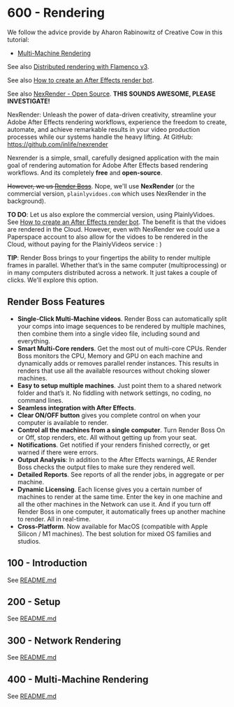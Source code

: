 # 600 - Rendering

We follow the advice provide by Aharon Rabinowitz of Creative Cow in this tutorial:

- [Multi-Machine Rendering](https://www.youtube.com/watch?v=r9uOeiaZOQo)

See also [Distributed rendering with Flamenco v3](https://www.youtube.com/watch?v=shIDWVSTGe4).

See also [How to create an After Effects render bot](https://www.youtube.com/watch?v=-YX9cKUho7o).

See also [NexRender - Open Source](https://www.nexrender.com/). **THIS SOUNDS AWESOME, PLEASE INVESTIGATE!**

NexRender: Unleash the power of data-driven creativity, streamline your Adobe After Effects rendering workflows, experience the freedom to create, automate, and achieve remarkable results in your video production processes while our systems handle the heavy lifting. At GitHub: https://github.com/inlife/nexrender

Nexrender is a simple, small, carefully designed application with the main goal of rendering automation for Adobe After Effects based rendering workflows. And its completely **free** and **open-source**.

~~However, we us [Render Boss](https://www.kineticportal.com/renderboss/)~~. Nope, we'll use **NexRender** (or the commercial version, ```plainlyvidoes.com``` which uses NexRender in the background).

**TO DO**: Let us also explore the commercial version, using PlainlyVidoes. See [How to create an After Effects render bot](https://www.youtube.com/watch?v=-YX9cKUho7o). The benefit is that the vidoes are rendered in the Cloud. However, even with NexRender we could use a Paperspace account to also allow for the vidoes to be rendered in the Cloud, without paying for the PlainlyVideos service : )

**TIP**: Render Boss brings to your fingertips the ability to render multiple frames in parallel. Whether that’s in the same computer (multiprocessing) or in many computers distributed across a network. It just takes a couple of clicks. We'll explore this option.

## Render Boss Features

- **Single-Click Multi-Machine videos**. Render Boss can automatically split your comps into image sequences to be rendered by multiple machines, then combine them into a single video file, including sound and everything.
- **Smart Multi-Core renders**. Get the most out of multi-core CPUs. Render Boss monitors the CPU, Memory and GPU on each machine and dynamically adds or removes parallel render instances. This results in renders that use all the available resources without choking slower machines.
- **Easy to setup multiple machines**. Just point them to a shared network folder and that’s it. No fiddling with network settings, no coding, no command lines.
- **Seamless integration with After Effects**.
- **Clear ON/OFF button** gives you complete control on when your computer is available to render.
- **Control all the machines from a single computer**. Turn Render Boss On or Off, stop renders, etc. All without getting up from your seat.
- **Notifications**. Get notified if your renders finished correctly, or get warned if there were errors.
- **Output Analysis**: In addition to the After Effects warnings, AE Render Boss checks the output files to make sure they rendered well.
- **Detailed Reports**. See reports of all the render jobs, in aggregate or per machine.
- **Dynamic Licensing**. Each license gives you a certain number of machines to render at the same time. Enter the key in one machine and all the other machines in the Network can use it. And if you turn off Render Boss in one computer, it automatically frees up another machine to render. All in real-time.
- **Cross-Platform**. Now available for MacOS (compatible with Apple Silicon / M1 machines). The best solution for mixed OS families and studios.

## 100 - Introduction

See [README.md](./100/README.md)

## 200 - Setup

See [README.md](./200/README.md)

## 300 - Network Rendering

See [README.md](./300/README.md)

## 400 - Multi-Machine Rendering

See [README.md](./400/README.md)